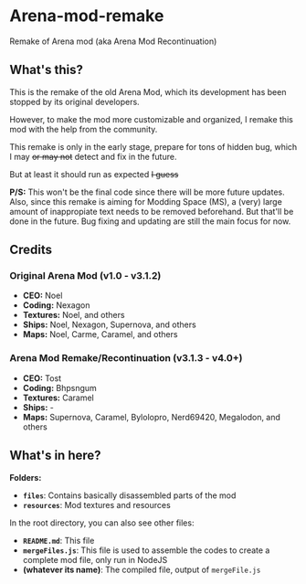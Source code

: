 # Arena-mod-remake
Remake of Arena mod (aka Arena Mod Recontinuation)

## What's this?
This is the remake of the old Arena Mod, which its development has been stopped by its original developers.

However, to make the mod more customizable and organized, I remake this mod with the help from the community.

This remake is only in the early stage, prepare for tons of hidden bug, which I may ~~or may not~~ detect and fix in the future.

But at least it should run as expected ~~I guess~~

**P/S:** This won't be the final code since there will be more future updates. Also, since this remake is aiming for Modding Space (MS), a (very) large amount of inappropiate text needs to be removed beforehand. But that'll be done in the future. Bug fixing and updating are still the main focus for now.

## Credits

### Original Arena Mod (v1.0 - v3.1.2)
* **CEO:** Noel
* **Coding:** Nexagon
* **Textures:** Noel, and others
* **Ships:** Noel, Nexagon, Supernova, and others
* **Maps:** Noel, Carme, Caramel, and others

### Arena Mod Remake/Recontinuation (v3.1.3 - v4.0+)
* **CEO:** Tost
* **Coding:** Bhpsngum
* **Textures:** Caramel
* **Ships:** -
* **Maps:** Supernova, Caramel, Bylolopro, Nerd69420, Megalodon, and others

## What's in here?
**Folders:**
* **`files`**: Contains basically disassembled parts of the mod
* **`resources`**: Mod textures and resources

In the root directory, you can also see other files:
* **`README.md`**: This file
* **`mergeFiles.js`**: This file is used to assemble the codes to create a complete mod file, only run in NodeJS
* **(whatever its name)**: The compiled file, output of `mergeFile.js`